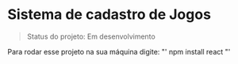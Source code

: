 <h1> Sistema de cadastro de Jogos </h1>

>Status do projeto: Em desenvolvimento

Para rodar esse projeto na sua máquina digite: 
"'
npm install react
"'

